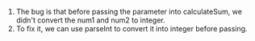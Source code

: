1. The bug is that before passing the parameter into calculateSum, we didn't convert the num1 and num2 to integer.
2. To fix it, we can use parseInt to convert it into integer before passing. 